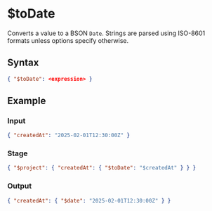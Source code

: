 # $toDate

Converts a value to a BSON `Date`. Strings are parsed using ISO-8601 formats unless options specify otherwise.

## Syntax

```json
{ "$toDate": <expression> }
```

## Example

### Input

```json
{ "createdAt": "2025-02-01T12:30:00Z" }
```

### Stage

```json
{ "$project": { "createdAt": { "$toDate": "$createdAt" } } }
```

### Output

```json
{ "createdAt": { "$date": "2025-02-01T12:30:00Z" } }
```
